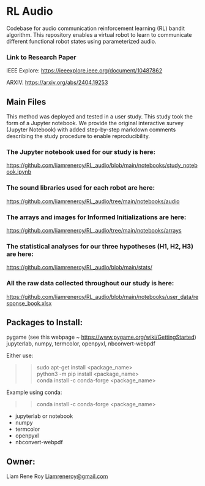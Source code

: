 # RL Audio
Codebase for audio communication reinforcement learning (RL) bandit algorithm. This repository enables a virtual robot to learn to communicate different functional robot states using parameterized audio.

### Link to Research Paper
IEEE Explore: https://ieeexplore.ieee.org/document/10487862

ARXIV: https://arxiv.org/abs/2404.19253
 

## Main Files
This method was deployed and tested in a user study. This study took the form of a Jupyter notebook. We provide the original interactive survey (Jupyter Notebook) with added step-by-step markdown comments describing the study procedure to enable reproducibility. 

### The Jupyter notebook used for our study is here:
https://github.com/liamreneroy/RL_audio/blob/main/notebooks/study_notebook.ipynb

### The sound libraries used for each robot are here:
https://github.com/liamreneroy/RL_audio/tree/main/notebooks/audio

### The arrays and images for Informed Initializations are here:
https://github.com/liamreneroy/RL_audio/tree/main/notebooks/arrays

### The statistical analyses for our three hypotheses (H1, H2, H3) are here:
https://github.com/liamreneroy/RL_audio/blob/main/stats/

### All the raw data collected throughout our study is here:
https://github.com/liamreneroy/RL_audio/blob/main/notebooks/user_data/response_book.xlsx



## Packages to Install:
pygame   (see this webpage ~ https://www.pygame.org/wiki/GettingStarted)  
jupyterlab, numpy, termcolor, openpyxl, nbconvert-webpdf  

Either use:    
>> sudo apt-get install <package_name>  
>> python3 -m pip install <package_name>  
>> conda install -c conda-forge <package_name>  

Example using conda:  
>> conda install -c conda-forge <package_name>  

* jupyterlab or notebook  
* numpy  
* termcolor  
* openpyxl  
* nbconvert-webpdf              



## Owner: 
Liam Rene Roy
Liamreneroy@gmail.com
